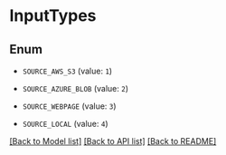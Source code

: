 # InputTypes

## Enum


* `SOURCE_AWS_S3` (value: `1`)

* `SOURCE_AZURE_BLOB` (value: `2`)

* `SOURCE_WEBPAGE` (value: `3`)

* `SOURCE_LOCAL` (value: `4`)


[[Back to Model list]](../README.md#documentation-for-models) [[Back to API list]](../README.md#documentation-for-api-endpoints) [[Back to README]](../README.md)


